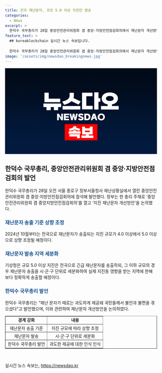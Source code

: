 ```yaml
---
title: 전국 재난문자, 규모 5.0 이상 지진만 발송
categories:
  - News
excerpt: >
  한덕수 국무총리가 28일 중앙안전관리위원회 겸 중앙·지방안전점검회의에서 재난문자 개선방안을 논의했다. 10월부터는 5.0이상 지진에서 재난문자가 발송되며, 지진동을 실제로 느끼는 지역에 더욱 정확하게 송출할 것으로 알려졌다. 국민들의 불안과 불편을 줄이기 위한 대책으로 기상청은 재난문자 송출을 더욱 세분화하고 개선할 예정이다.
feature_text: >
  ## koreablockchain 실시간 뉴스 속보입니다.

  한덕수 국무총리가 28일 중앙안전관리위원회 겸 중앙·지방안전점검회의에서 재난문자 개선방안을 논의했다. 10월부터는 5.0이상 지진에서 재난문자가 발송되며, 지진동을 실제로 느끼는 지역에 더욱 정확하게 송출할 것으로 알려졌다. 국민들의 불안과 불편을 줄이기 위한 대책으로 기상청은 재난문자 송출을 더욱 세분화하고 개선할 예정이다.
image: '/assets/img/newsdao_breakingnews.jpg'
---
```


<p><img src="/assets/img/newsdao_breakingnews.jpg" alt="koreablockchain 속보" /></p>

<h2 data-ke-size="size26">한덕수 국무총리, 중앙안전관리위원회 겸 중앙·지방안전점검회의 발언</h2>

<p data-ke-size="size16">한덕수 국무총리가 28일 오전 서울 종로구 정부서울청사 재난상황실에서 열린 중앙안전관리위원회 겸 중앙·지방안전점검회의에 참석해 발언했다. 정부는 한 총리 주재로 ‘중앙안전관리위원회 겸 중앙지방안전점검회의’를 열고 ‘지진 재난문자 개선방안’을 논의했다.</p>

<h3><b><span style="color: #1a5490;">재난문자 송출 기준 상향 조정</span></b></h3>

<p data-ke-size="size16">2024년 10월부터는 전국으로 재난문자가 송출되는 지진 규모가 4.0 이상에서 5.0 이상으로 상향 조정될 예정이다.</p>

<h3><b><span style="color: #1a5490;">재난문자 발송 지역 세분화</span></b></h3>

<p data-ke-size="size16">기상청은 규모 5.0 이상 지진은 전국으로 긴급 재난문자를 송출하되, 그 이하 규모의 경우 재난문자 송출을 시·군·구 단위로 세분화하여 실제 지진동 영향을 받는 지역에 한해 보다 정확하게 송출할 예정이다.</p>

<h3><b><span style="color: #1a5490;">한덕수 국무총리 발언</span></b></h3>

<p data-ke-size="size16">한덕수 국무총리는 “재난 문자가 때로는 과도하게 제공돼 국민들께서 불안과 불편을 겪으셨다”고 발언했으며, 이와 관련하여 재난문자 개선방안을 논의하였다.</p>

<table style="width: 100%;" border="1">
<tbody>
<tr>
<td style="text-align: center; height: 17px;"><b>경계 강화</b></td>
<td style="text-align: center; height: 17px;"><b>내용</b></td>
</tr>
<tr>
<td style="text-align: center; height: 17px;">재난문자 송출 기준</td>
<td style="text-align: center; height: 17px;">지진 규모에 따라 상향 조정</td>
</tr>
<tr>
<td style="text-align: center; height: 17px;">재난문자 발송</td>
<td style="text-align: center; height: 17px;">시·군·구 단위로 세분화</td>
</tr>
<tr>
<td style="text-align: center; height: 17px;">한덕수 국무총리 발언</td>
<td style="text-align: center; height: 17px;">과도한 제공에 대한 인식 인식</td>
</tr>
</tbody>
</table>

<p data-ke-size="size16">&nbsp;</p>
실시간 뉴스 속보는, <a href="https://newsdao.kr" rel="dofollow">https://newsdao.kr</a>


